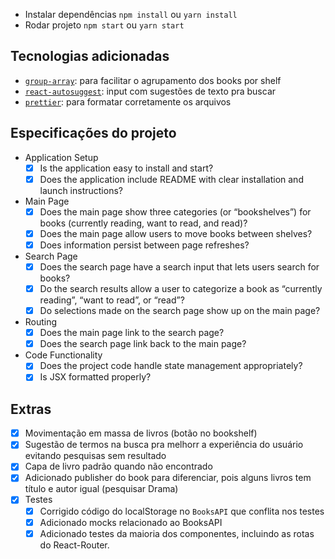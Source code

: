 - Instalar dependências `npm install` ou `yarn install`
- Rodar projeto `npm start` ou `yarn start`

## Tecnologias adicionadas

- [`group-array`](https://github.com/doowb/group-array/): para facilitar o agrupamento dos books por shelf
- [`react-autosuggest`](https://github.com/moroshko/react-autosuggest): input com sugestões de texto pra buscar
- [`prettier`](https://github.com/prettier/prettier): para formatar corretamente os arquivos

## Especificações do projeto

- Application Setup
  - [x] Is the application easy to install and start?
  - [x] Does the application include README with clear installation and launch instructions?
- Main Page
  - [x] Does the main page show three categories (or “bookshelves”) for books (currently reading, want to read, and read)?
  - [x] Does the main page allow users to move books between shelves?
  - [x] Does information persist between page refreshes?
- Search Page
  - [x] Does the search page have a search input that lets users search for books?
  - [x] Do the search results allow a user to categorize a book as “currently reading”, “want to read”, or “read”?
  - [x] Do selections made on the search page show up on the main page?
- Routing
  - [x] Does the main page link to the search page?
  - [x] Does the search page link back to the main page?
- Code Functionality
  - [x] Does the project code handle state management appropriately?
  - [x] Is JSX formatted properly?

## Extras

- [x] Movimentação em massa de livros (botão no bookshelf)
- [x] Sugestão de termos na busca pra melhorr a experiência do usuário evitando pesquisas sem resultado
- [x] Capa de livro padrão quando não encontrado
- [x] Adicionado publisher do book para diferenciar, pois alguns livros tem título e autor igual (pesquisar Drama)
- [x] Testes
  - [x] Corrigido código do localStorage no `BooksAPI` que conflita nos testes
  - [x] Adicionado mocks relacionado ao BooksAPI
  - [x] Adicionado testes da maioria dos componentes, incluindo as rotas do React-Router.
